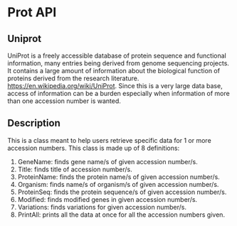 # Prot API

## Uniprot

UniProt is a freely accessible database of protein sequence and functional information, many entries being derived from genome sequencing projects. It contains a large amount of information about the biological function of proteins derived from the research literature.  
https://en.wikipedia.org/wiki/UniProt.
Since this is a very large data base, access of information can be a burden especially when information of more than one accession number is wanted.

## Description
This is a class meant to help users retrieve specific data for 1 or more accession numbers.
This class is made up of 8 definitions:

1.	GeneName: finds gene name/s of given accession number/s.
2.	Title: finds title of accession number/s.
3.	ProteinName: finds the protein name/s of given accession number/s.
4.	Organism: finds name/s of organism/s of given accession number/s.
5.	ProteinSeq: finds the protein sequence/s of given accession number/s.
6.	Modified: finds modified genes in given accession number/s.
7.	Variations: finds variations for given accession number/s.
8.	PrintAll: prints all the data at once for all the accession numbers given.


